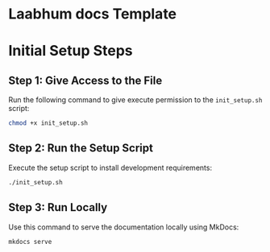 # Laabhum docs Template


# Initial Setup Steps

## Step 1: Give Access to the File
Run the following command to give execute permission to the `init_setup.sh` script:
```bash
chmod +x init_setup.sh
```

## Step 2: Run the Setup Script
Execute the setup script to install development requirements:
```bash
./init_setup.sh
```

## Step 3: Run Locally
Use this command to serve the documentation locally using MkDocs:
```bash
mkdocs serve
```
